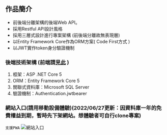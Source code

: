 ## 作品簡介
- 前後端分離架構的後端Web API。
- 採用Restful API設計風格
- 採用三層式設計進行專案架構 (前後端分離故無表現層)
- 以Entity Framework Core作為ORM方案( Code First方式 )
- 以JWT實作token身分驗證機制


### 後端技術架構 (前端請[見此](https://github.com/YunTaoLin/Account_Frontend) )
1. 框架：ASP .NET Core 5 
2. ORM：Entity Framework Core 5
3. 關聯式資料庫：Microsoft SQL Server
4. 驗證機制：Authentication.jwtbearer

### 網站入口(請用移動設備體驗)(2022/06/27更新：因資料庫一年的免費權益到期，暫時先下架網站。想體驗者可自行clone專案)
`支援PWA`
![網站入口](https://i.imgur.com/oMwh8R4.png)
